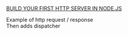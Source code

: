 [BUILD YOUR FIRST HTTP SERVER IN NODE.JS](https://blog.xervo.io/build-your-first-http-server-in-nodejs)  

Example of http request / response  
Then adds dispatcher
